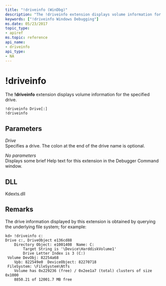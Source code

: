 ```yaml
---
title: "!driveinfo (WinDbg)"
description: "The !driveinfo extension displays volume information for the specified drive."
keywords: ["!driveinfo Windows Debugging"]
ms.date: 05/23/2017
topic_type:
- apiref
ms.topic: reference
api_name:
- driveinfo
api_type:
- NA
---
```


# !driveinfo

The **!driveinfo** extension displays volume information for the specified drive.

```dbgcmd
!driveinfo Drive[:] 
!driveinfo 
```

## Parameters

<span id="_______Drive______"></span><span id="_______drive______"></span><span id="_______DRIVE______"></span> *Drive*   
Specifies a drive. The colon at the end of the drive name is optional.

<span id="_______No_parameters______"></span><span id="_______no_parameters______"></span><span id="_______NO_PARAMETERS______"></span> *No parameters*   
Displays some brief Help text for this extension in the Debugger Command window.

## DLL

Kdexts.dll

## Remarks

The drive information displayed by this extension is obtained by querying the underlying file system; for example:

```dbgcmd
kd> !driveinfo c:
Drive c:, DriveObject e136cd88
    Directory Object: e1001408  Name: C:
        Target String is '\Device\HarddiskVolume1'
        Drive Letter Index is 3 (C:)
 Volume DevObj: 82254a68
    Vpb: 822549e0  DeviceObject: 82270718
 FileSystem: \FileSystem\Ntfs
    Volume has 0x229236 (free) / 0x2ee1a7 (total) clusters of size 0x1000
    8850.21 of 12001.7 MB free
```
